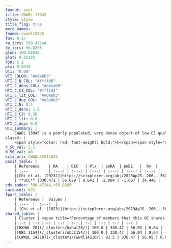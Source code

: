 ```yaml
---
layout: post
title: CWWDL 13945
style: style
title_flag: true
more_names: 
fname: cwwdl13945
fov: 0.17
ra_icrs: 330.47144
de_icrs: 56.0285
glon: 100.81048
glat: 0.62325
r50: 5.1
plx: 0.6415
UTI: "0.00"
UTI_COLOR: "#e0a6b3"
UTI_C_N_COL: "#fff4d6"
UTI_C_dens_COL: "#a6cab9"
UTI_C_C3_COL: "#fff1d4"
UTI_C_lit_COL: "#e0a6b3"
UTI_C_dup_COL: "#e0a6b3"
UTI_C_N: 0.4
UTI_C_dens: 1.0
UTI_C_C3: 0.38
UTI_C_lit: 0.0
UTI_C_dup: 0.0
UTI_summary: |
    CWWDL 13945 is a poorly populated, very dense object of low C3 quality. It was recently reported in the literature.<br><br><span style="color: #99180f; font-weight: bold;">Warning: </span>This is very likely a duplicate object, which shares a large percentage of members with at least one previously reported entry, and a large percentage with at least one entry reported in the same catalogue.
class3: |
    <span style="color: red; font-weight: bold;">C</span><span style="color: #FFC300; font-weight: bold;">B</span>
r_50_val: 5.1
N_50_val: 40
scix_url: CWWDL%2013945
posit_table: |
    | Reference    | RA    | DEC   | Plx  | pmRA  | pmDE   |  Rv  |
    | :---         | :---: | :---: | :---: | :---: | :---: | :---: |
    |[Chi et al. (2023)](https://scixplorer.org/abs/2023ApJS..266...36C) | 330.475 | 56.025 | 0.627 | -2.014 | -1.697 | -14.965 |
    | **UCC** |330.471 | 56.029 | 0.641 | -2.004 | -1.667 | 34.448 | 
cds_radec: 330.47144,+56.0285
carousel: UCC
fpars_table: |
    | Reference |  Values |
    | :---  |  :---:  |
    | [Chi et al. (2023)](https://scixplorer.org/abs/2023ApJS..266...36C) | `logAge=7.01, Z=-0.28` |
shared_table: |
    | Cluster | <span title="Percentage of members that this OC shares with the ones listed">%</span>   | RA   | DEC   | Plx   | pmRA  | pmDE  | Rv | UTI |
    | :-: | :-: |:-: | :-: | :-: | :-: | :-: | :-: | :-: |
    |[HXHWL 28](/_clusters/hxhwl28/)| 100.0 | 330.47 | 56.03 | 0.64 | -2.01 | -1.66 | 34.45 |0.57 |
    |[UBC 1154](/_clusters/ubc1154/)| 100.0 | 330.47 | 56.04 | 0.64 | -2.0 | -1.67 | 34.45 |0.01 |
    |[CWWDL 14210](/_clusters/cwwdl14210/)| 92.5 | 330.47 | 56.05 | 0.64 | -1.98 | -1.7 | 34.45 |0.13 |
---
```

